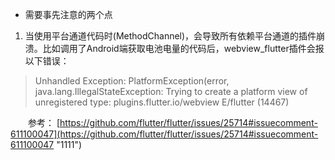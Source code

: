 * 需要事先注意的两个点
1. 当使用平台通道代码时(MethodChannel)，会导致所有依赖平台通道的插件崩溃。比如调用了Android端获取电池电量的代码后，webview_flutter插件会报以下错误：

> Unhandled Exception: PlatformException(error, java.lang.IllegalStateException: Trying to create a platform view of unregistered type: plugins.flutter.io/webview E/flutter (14467)

&emsp;&emsp;参考：
[https://github.com/flutter/flutter/issues/25714#issuecomment-611100047](https://github.com/flutter/flutter/issues/25714#issuecomment-611100047  "1111")

